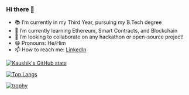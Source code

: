 ### Hi there 👋

<!--
**Kaushik-Iyer/Kaushik-Iyer** is a ✨ _special_ ✨ repository because its `README.md` (this file) appears on your GitHub profile.

Here are some ideas to get you started:

- 🔭 I’m currently working on ...
- 🌱 I’m currently learning ...
- 👯 I’m looking to collaborate on ...
- 🤔 I’m looking for help with ...
- 💬 Ask me about ...
- 📫 How to reach me: ...
- 😄 Pronouns: ...
- ⚡ Fun fact: ...
-->

- 📚 I’m currently in my Third Year, pursuing my B.Tech degree
- 🌱 I’m currently learning Ethereum, Smart Contracts, and Blockchain
- 👯 I’m looking to collaborate on any hackathon or open-source project!
- 😄 Pronouns: He/Him
- 📫 How to reach me: [LinkedIn](https://www.linkedin.com/in/kaushik-iyer-8aa347216/)


[![Kaushik's GitHub stats](https://github-readme-stats.vercel.app/api?username=Kaushik-Iyer&show_icons=true&theme=synthwave)](https://github.com/Kaushik-Iyer/github-readme-stats)

[![Top Langs](https://github-readme-stats.vercel.app/api/top-langs/?username=Kaushik-Iyer&layout=compact)](https://github.com/Kaushik-Iyer/github-readme-stats)


[![trophy](https://github-profile-trophy.vercel.app/?username=Kaushik-Iyer&theme=dracula)](https://github.com/ryo-ma/github-profile-trophy)
